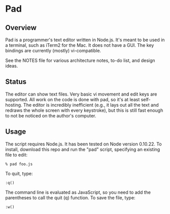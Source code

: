# Pad

## Overview

Pad is a programmer's text editor written in Node.js. It's meant to be
used in a terminal, such as iTerm2 for the Mac. It does not have a GUI.
The key bindings are currently (mostly) vi-compatible.

See the NOTES file for various architecture notes, to-do list, and
design ideas.

## Status

The editor can show text files. Very basic vi movement and edit
keys are supported. All work on the code is done with pad,
so it's at least self-hosting. The editor is incredibly inefficient
(e.g., it lays out all the text and redraws the whole screen with
every keystroke), but this is still fast enough to not be noticed
on the author's computer.

## Usage

The script requires Node.js. It has been tested on Node version 0.10.22.
To install, download this repo and run the "pad" script, specifying
an existing file to edit:

    % pad foo.js

To quit, type:

    :q()

The command line is evaluated as JavaScript, so you need to add the
parentheses to call the quit (q) function. To save the file, type:

    :w()

